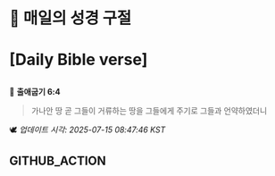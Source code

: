 # 🙏 매일의 성경 구절
# [Daily Bible verse]
##
<!-- START_BIBLE_VERSE -->
📖 **출애굽기 6:4**
> 가나안 땅 곧 그들이 거류하는 땅을 그들에게 주기로 그들과 언약하였더니

🕊️ _업데이트 시각: 2025-07-15 08:47:46 KST_
  <!-- END_BIBLE_VERSE -->
## GITHUB_ACTION
